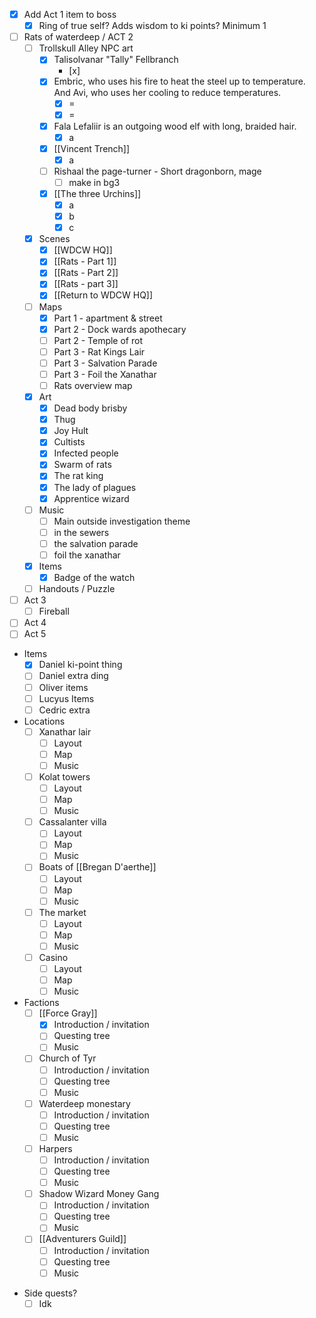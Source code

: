 - [x] Add Act 1 item to boss
	- [x] Ring of true self? Adds wisdom to ki points? Minimum 1
- [ ] Rats of waterdeep / ACT 2
	- [ ] Trollskull Alley NPC art
		- [x] Talisolvanar "Tally" Fellbranch
			- [x] 
		- [x] Embric, who uses his fire to heat the steel up to temperature. And Avi, who uses her cooling to reduce temperatures. 
			- [x] =
			- [x] =
		- [x] Fala Lefaliir is an outgoing wood elf with long, braided hair.
			- [x] a
		- [x] [[Vincent Trench]] 
			- [x] a
		- [ ] Rishaal the page-turner - Short dragonborn, mage
			- [ ] make in bg3
		- [x] [[The three Urchins]] 
			- [x] a
			- [x] b
			- [x] c
	- [x] Scenes
		- [x] [[WDCW HQ]] 
		- [x] [[Rats - Part 1]] 
		- [x] [[Rats - Part 2]] 
		- [x] [[Rats - part 3]] 
		- [x] [[Return to WDCW HQ]] 
	- [ ] Maps
		- [x] Part 1 - apartment & street
		- [x] Part 2 - Dock wards apothecary
		- [ ] Part 2 - Temple of rot
		- [ ] Part 3 - Rat Kings Lair
		- [ ] Part 3 - Salvation Parade
		- [ ] Part 3 - Foil the Xanathar
		- [ ] Rats overview map
	- [x] Art
		- [x] Dead body brisby
		- [x] Thug
		- [x] Joy Hult
		- [x] Cultists
		- [x] Infected people 
		- [x] Swarm of rats
		- [x] The rat king
		- [x] The lady of plagues
		- [x] Apprentice wizard
	- [ ] Music
		- [ ] Main outside investigation theme
		- [ ] in the sewers
		- [ ] the salvation parade
		- [ ] foil the xanathar
	- [x] Items 
		- [x] Badge of the watch
	- [ ] Handouts / Puzzle
- [ ] Act 3
	- [ ] Fireball
- [ ] Act 4
- [ ] Act 5

- Items
	- [x] Daniel ki-point thing
	- [ ] Daniel extra ding
	- [ ] Oliver items 
	- [ ] Lucyus Items
	- [ ] Cedric extra

- Locations
	- [ ] Xanathar lair
		- [ ] Layout
		- [ ] Map
		- [ ] Music
	- [ ] Kolat towers
		- [ ] Layout
		- [ ] Map
		- [ ] Music
	- [ ] Cassalanter villa
		- [ ] Layout
		- [ ] Map
		- [ ] Music
	- [ ] Boats of [[Bregan D'aerthe]] 
		- [ ] Layout
		- [ ] Map
		- [ ] Music
	- [ ] The market
		- [ ] Layout
		- [ ] Map
		- [ ] Music
	- [ ] Casino
		- [ ] Layout
		- [ ] Map
		- [ ] Music

- Factions
	- [ ] [[Force Gray]] 
		- [x] Introduction / invitation
		- [ ] Questing tree
		- [ ] Music
	- [ ] Church of Tyr
		- [ ] Introduction / invitation
		- [ ] Questing tree
		- [ ] Music
	- [ ] Waterdeep monestary 
		- [ ] Introduction / invitation
		- [ ] Questing tree
		- [ ] Music
	- [ ] Harpers
		- [ ] Introduction / invitation
		- [ ] Questing tree
		- [ ] Music
	- [ ] Shadow Wizard Money Gang
		- [ ] Introduction / invitation
		- [ ] Questing tree
		- [ ] Music
	- [ ] [[Adventurers Guild]] 
		- [ ] Introduction / invitation
		- [ ] Questing tree
		- [ ] Music

* Side quests?
	* [ ] Idk
